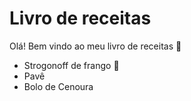 # Livro de receitas #

Olá! Bem vindo ao meu livro de receitas :wave:

- Strogonoff de frango :chicken:
- Pavê
- Bolo de Cenoura
